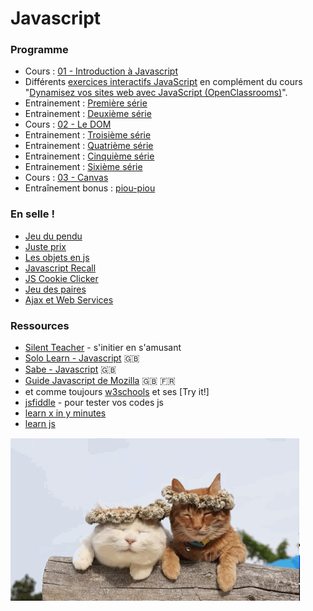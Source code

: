 # Javascript

### Programme

- Cours : [01 - Introduction à Javascript](https://docs.google.com/presentation/d/156vrNVBSOSy_YdHRKbaoqXfr3GALC2dtZFbaU-pR5eI/edit?usp=sharing)
- Différents [exercices interactifs JavaScript](http://odyssey.sdlm.be/javascript/01/qcm.htm) en complément du cours "[Dynamisez vos sites web avec JavaScript (OpenClassrooms)](https://openclassrooms.com/courses/dynamisez-vos-sites-web-avec-javascript)".
- Entrainement : [Première série](js-exercises-base1)
- Entrainement : [Deuxième série](js-exercices-base2.md)
- Cours : [02 - Le DOM](https://docs.google.com/presentation/d/1zcucIJ-y8xyT5rjCE5hpPjBWq-RjIBusuXvIygfnqPQ/edit?usp=sharing)
- Entrainement : [Troisième série](js-exercises-base3)
- Entrainement : [Quatrième série](js-exercises-base4)
- Entrainement : [Cinquième série](js-exercises-base5)
- Entrainement : [Sixième série](js-exercises-base6)
- Cours : [03 - Canvas](https://docs.google.com/presentation/d/1YbA9I-SbCs5Vpz4xAPf5QvJGpfSt88GYmSKSeFIjE6U/edit?usp=sharing)
- Entraînement bonus : [piou-piou](canvas.md)

### En selle !

- [Jeu du pendu](pendu.md)
- [Juste prix](pendu.md)
- [Les objets en js](objetsenjs.md)
- [Javascript Recall](recall)
- [JS Cookie Clicker](cookie-clicker)
- [Jeu des paires](jeu-des-paires)
- [Ajax et Web Services](./js-exercises-ajax-webservice/readme.md)


### Ressources
- [Silent Teacher](http://silentteacher.toxicode.fr/) - s'initier en s'amusant
- [Solo Learn - Javascript](https://www.sololearn.com/Course/JavaScript/) :uk:
- [Sabe - Javascript](https://sabe.io/classes/javascript) :uk:
- [Guide Javascript de Mozilla](https://developer.mozilla.org/fr/docs/Web/JavaScript/Guide/Apropos) :uk: :fr:
- et comme toujours [w3schools](https://www.w3schools.com/js/default.asp) et ses [Try it!]
- [jsfiddle](https://jsfiddle.net/) - pour tester vos codes js
- [learn x in y minutes](https://learnxinyminutes.com/docs/javascript/)
- [learn js](http://www.learn-js.org/)

![2 cats](2cats.gif)
